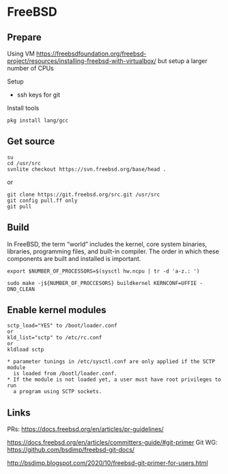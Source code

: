 # FreeBSD

## Prepare

Using VM
https://freebsdfoundation.org/freebsd-project/resources/installing-freebsd-with-virtualbox/
but setup a larger number of CPUs

Setup
- ssh keys for git

Install tools
```
pkg install lang/gcc
```

## Get source
```
su
cd /usr/src
svnlite checkout https://svn.freebsd.org/base/head .
```

or
```
git clone https://git.freebsd.org/src.git /usr/src
git config pull.ff only
git pull

```

## Build

In FreeBSD, the term “world” includes the kernel, core system binaries, libraries, programming files, and built-in compiler.
The order in which these components are built and installed is important.

```
export $NUMBER_OF_PROCESSORS=$(sysctl hw.ncpu | tr -d 'a-z.: ')

sudo make -j${NUMBER_OF_PROCCESORS} buildkernel KERNCONF=UFFIE -DNO_CLEAN
```

## Enable kernel modules
```
sctp_load="YES" to /boot/loader.conf
or
kld_list="sctp" to /etc/rc.conf
or
kldload sctp

* parameter tunings in /etc/sysctl.conf are only applied if the SCTP module
  is loaded from /bootl/loader.conf.
* If the module is not loaded yet, a user must have root privileges to run
  a program using SCTP sockets.
```

## Links

PRs: https://docs.freebsd.org/en/articles/pr-guidelines/

https://docs.freebsd.org/en/articles/committers-guide/#git-primer
Git WG: https://github.com/bsdimp/freebsd-git-docs/

http://bsdimp.blogspot.com/2020/10/freebsd-git-primer-for-users.html

